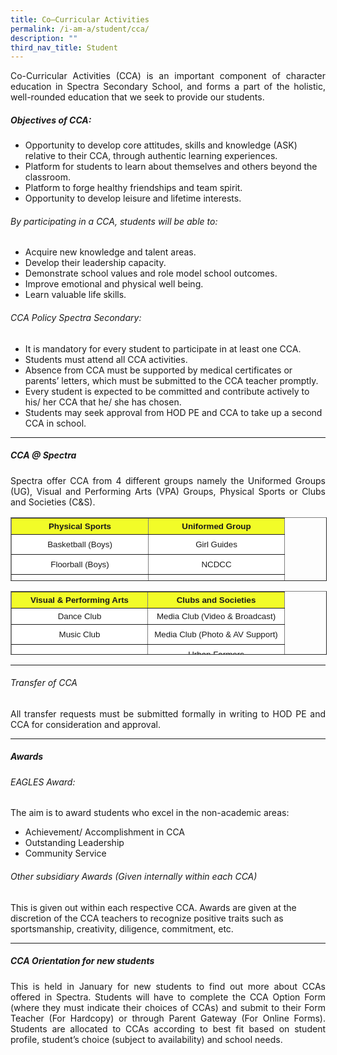 ```yaml
---
title: Co–Curricular Activities
permalink: /i-am-a/student/cca/
description: ""
third_nav_title: Student
---
```

<p></p><p align="justify">Co-Curricular Activities (CCA) is an important component of character education in Spectra Secondary School, and forms a part of the holistic, well-rounded education that we seek to provide our students.
	
##### Objectives of CCA:
	
* Opportunity to develop core attitudes, skills and knowledge (ASK) relative to their CCA, through authentic learning experiences.
* Platform for students to learn about themselves and others beyond the classroom.
* Platform to forge healthy friendships and team spirit.
* Opportunity to develop leisure and lifetime interests.
	
###### By participating in a CCA, students will be able to:

* Acquire new knowledge and talent areas.
* Develop their leadership capacity.
* Demonstrate school values and role model school outcomes.
* Improve emotional and physical well being.
* Learn valuable life skills.
	
###### CCA Policy Spectra Secondary:

* It is mandatory for every student to participate in at least one CCA.
* Students must attend all CCA activities.
* Absence from CCA must be supported by medical certificates or parents’ letters, which must be submitted to the CCA teacher promptly.
* Every student is expected to be committed and contribute actively to his/ her CCA that he/ she has chosen.
* Students may seek approval from HOD PE and CCA to take up a second CCA in school.

***
##### CCA @ Spectra

</p><p align="justify">Spectra offer CCA from 4 different groups namely the Uniformed Groups (UG), Visual and Performing Arts (VPA) Groups, Physical Sports or Clubs and Societies (C&amp;S).

<table border="1" style="box-sizing: inherit; border-collapse: collapse; border-spacing: 0px; max-width: 100%; height: 100px; width: 856.333px;"><tbody style="box-sizing: inherit;"><tr style="box-sizing: inherit; background: rgb(255, 255, 255); height: 24px;"><td style="box-sizing: inherit; padding: 5px 10px; width: 198px; text-align: center; height: 24px; background-color: rgb(242, 252, 40);"><span style="box-sizing: inherit; font-family: &quot;trebuchet ms&quot;, geneva, sans-serif; font-size: 10pt;"><strong style="box-sizing: inherit; font-weight: bold;">Physical Sports</strong></span></td><td style="box-sizing: inherit; padding: 5px 10px; width: 197px; text-align: center; height: 24px; background-color: rgb(242, 252, 40);"><span style="box-sizing: inherit; font-family: &quot;trebuchet ms&quot;, geneva, sans-serif; font-size: 10pt;"><strong style="box-sizing: inherit; font-weight: bold;">Uniformed Group</strong></span></td></tr><tr style="box-sizing: inherit; background: rgb(230, 230, 230); height: 32px;"><td style="box-sizing: inherit; padding: 5px 10px; background-color: rgb(255, 255, 255); width: 198px; height: 3px; text-align: center;"><span style="box-sizing: inherit; font-family: &quot;trebuchet ms&quot;, geneva, sans-serif; font-size: 10pt;">Basketball (Boys)</span></td><td style="box-sizing: inherit; padding: 5px 10px; background-color: rgb(255, 255, 255); width: 197px; height: 3px; text-align: center;"><span style="box-sizing: inherit; font-family: &quot;trebuchet ms&quot;, geneva, sans-serif; font-size: 10pt;">Girl Guides</span></td></tr><tr style="box-sizing: inherit; background: rgb(255, 255, 255); height: 32px;"><td style="box-sizing: inherit; padding: 5px 10px; background-color: rgb(255, 255, 255); width: 198px; text-align: center; height: 32px;"><span style="box-sizing: inherit; font-family: &quot;trebuchet ms&quot;, geneva, sans-serif; font-size: 10pt;">Floorball (Boys)</span></td><td style="box-sizing: inherit; padding: 5px 10px; background-color: rgb(255, 255, 255); width: 197px; text-align: center; height: 32px;"><span style="box-sizing: inherit; font-family: &quot;trebuchet ms&quot;, geneva, sans-serif; font-size: 10pt;">NCDCC</span></td></tr><tr style="box-sizing: inherit; background: rgb(230, 230, 230); height: 33px;"><td style="box-sizing: inherit; padding: 5px 10px; background-color: rgb(255, 255, 255); width: 198px; text-align: center; height: 33px;"><span style="box-sizing: inherit; font-family: &quot;trebuchet ms&quot;, geneva, sans-serif; font-size: 10pt;">Football (Boys)</span></td><td style="box-sizing: inherit; padding: 5px 10px; background-color: rgb(255, 255, 255); width: 197px; text-align: center; height: 33px;"></td></tr><tr style="box-sizing: inherit; background: rgb(255, 255, 255); height: 32px;"><td style="box-sizing: inherit; padding: 5px 10px; background-color: rgb(255, 255, 255); width: 198px; text-align: center; height: 32px;"><span style="box-sizing: inherit; font-family: &quot;trebuchet ms&quot;, geneva, sans-serif; font-size: 10pt;">Young Trekkers</span></td><td style="box-sizing: inherit; padding: 5px 10px; background-color: rgb(255, 255, 255); width: 197px; text-align: center; height: 32px;"></td></tr></tbody></table>

<table border="1" style="box-sizing: inherit; border-collapse: collapse; border-spacing: 0px; max-width: 100%; height: 100px; width: 856.333px;"><tbody style="box-sizing: inherit;"><tr style="box-sizing: inherit; background: rgb(255, 255, 255); height: 24px;"><td style="box-sizing: inherit; padding: 5px 10px; width: 197px; text-align: center; height: 24px; background-color: rgb(242, 252, 40);"><span style="box-sizing: inherit; font-family: &quot;trebuchet ms&quot;, geneva, sans-serif; font-size: 10pt;"><strong style="box-sizing: inherit; font-weight: bold;">Visual &amp; Performing Arts</strong></span></td><td style="box-sizing: inherit; padding: 5px 10px; width: 198px; text-align: center; height: 24px; background-color: rgb(242, 252, 40);"><span style="box-sizing: inherit; font-family: &quot;trebuchet ms&quot;, geneva, sans-serif; font-size: 10pt;"><strong style="box-sizing: inherit; font-weight: bold;">Clubs and Societies</strong></span></td></tr><tr style="box-sizing: inherit; background: rgb(230, 230, 230); height: 3px;"><td style="box-sizing: inherit; padding: 5px 10px; background-color: rgb(255, 255, 255); width: 197px; height: 3px; text-align: center;"><span style="box-sizing: inherit; font-family: &quot;trebuchet ms&quot;, geneva, sans-serif; font-size: 10pt;">Dance Club</span></td><td style="box-sizing: inherit; padding: 5px 10px; background-color: rgb(255, 255, 255); width: 198px; height: 3px; text-align: center;"><span style="box-sizing: inherit; font-family: &quot;trebuchet ms&quot;, geneva, sans-serif; font-size: 10pt;">Media Club (Video &amp; Broadcast)</span></td></tr><tr style="box-sizing: inherit; background: rgb(255, 255, 255); height: 32px;"><td style="box-sizing: inherit; padding: 5px 10px; background-color: rgb(255, 255, 255); width: 197px; text-align: center; height: 32px;"><span style="box-sizing: inherit; font-family: &quot;trebuchet ms&quot;, geneva, sans-serif; font-size: 10pt;">Music Club</span></td><td style="box-sizing: inherit; padding: 5px 10px; background-color: rgb(255, 255, 255); width: 198px; text-align: center; height: 32px;"><span style="box-sizing: inherit; font-family: &quot;trebuchet ms&quot;, geneva, sans-serif; font-size: 10pt;">Media Club (Photo &amp; AV Support)</span></td></tr><tr style="box-sizing: inherit; background: rgb(230, 230, 230); height: 32px;"><td style="box-sizing: inherit; padding: 5px 10px; background-color: rgb(255, 255, 255); width: 197px; text-align: center;"><span style="box-sizing: inherit; font-family: &quot;trebuchet ms&quot;, geneva, sans-serif; font-size: 10pt;">&nbsp;</span></td><td style="box-sizing: inherit; padding: 5px 10px; background-color: rgb(255, 255, 255); width: 198px; text-align: center;"><span style="box-sizing: inherit; font-family: &quot;trebuchet ms&quot;, geneva, sans-serif; font-size: 10pt;">Urban Farmers</span></td></tr><tr style="box-sizing: inherit; background: rgb(255, 255, 255); height: 33px;"><td style="box-sizing: inherit; padding: 5px 10px; background-color: rgb(255, 255, 255); width: 197px; text-align: center; height: 33px;"></td><td style="box-sizing: inherit; padding: 5px 10px; background-color: rgb(255, 255, 255); width: 198px; text-align: center; height: 33px;"><span style="box-sizing: inherit; font-family: &quot;trebuchet ms&quot;, geneva, sans-serif; font-size: 10pt;">Young Artists</span></td></tr><tr style="box-sizing: inherit; background: rgb(230, 230, 230); height: 32px;"><td style="box-sizing: inherit; padding: 5px 10px; background-color: rgb(255, 255, 255); width: 197px; text-align: center; height: 32px;"></td><td style="box-sizing: inherit; padding: 5px 10px; background-color: rgb(255, 255, 255); width: 198px; text-align: center; height: 32px;"><span style="box-sizing: inherit; font-family: &quot;trebuchet ms&quot;, geneva, sans-serif; font-size: 10pt;">Young Chefs</span></td></tr><tr style="box-sizing: inherit; background: rgb(255, 255, 255); height: 31px;"><td style="box-sizing: inherit; padding: 5px 10px; background-color: rgb(255, 255, 255); width: 197px; text-align: center; height: 31px;"></td><td style="box-sizing: inherit; padding: 5px 10px; background-color: rgb(255, 255, 255); width: 198px; text-align: center; height: 31px;"><span style="box-sizing: inherit; font-family: &quot;trebuchet ms&quot;, geneva, sans-serif; font-size: 10pt;">Young Creators</span></td></tr><tr style="box-sizing: inherit; background: rgb(230, 230, 230); height: 32px;"><td style="box-sizing: inherit; padding: 5px 10px; background-color: rgb(255, 255, 255); width: 197px; text-align: center;"></td><td style="box-sizing: inherit; padding: 5px 10px; background-color: rgb(255, 255, 255); width: 198px; text-align: center;"><span style="box-sizing: inherit; font-family: &quot;trebuchet ms&quot;, geneva, sans-serif; font-size: 10pt;">&nbsp;Young Engineers</span></td></tr></tbody></table>

***

###### Transfer of CCA

</p><p align="justify">All transfer requests must be submitted formally in writing to HOD PE and CCA for consideration and approval.
	
***

##### Awards

###### EAGLES Award:

The aim is to award students who excel in the non-academic areas:
	
* Achievement/ Accomplishment in CCA
* Outstanding Leadership
* Community Service
	
###### Other subsidiary Awards (Given internally within each CCA)

This is given out within each respective CCA. Awards are given at the discretion of the CCA teachers to recognize positive traits such as sportsmanship, creativity, diligence, commitment, etc.
	
***
	
##### CCA Orientation for new students

</p><p align="justify">This is held in January for new students to find out more about CCAs offered in Spectra. Students will have to complete the CCA Option Form (where they must indicate their choices of CCAs) and submit to their Form Teacher (For Hardcopy) or through Parent Gateway (For Online Forms). Students are allocated to CCAs according to best fit based on student profile, student’s choice (subject to availability) and school needs.</p>